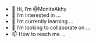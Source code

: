 - 👋 Hi, I’m @MonitaAkhy
- 👀 I’m interested in ...
- 🌱 I’m currently learning ...
- 💞️ I’m looking to collaborate on ...
- 📫 How to reach me ...

<!---
MonitaAkhy/MonitaAkhy is a ✨ special ✨ repository because its `README.md` (this file) appears on your GitHub profile.
You can click the Preview link to take a look at your changes.
--->
